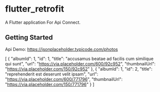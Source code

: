 # flutter_retrofit

A Flutter application For Api Connect.

## Getting Started

Api Demo: https://jsonplaceholder.typicode.com/photos

[
  {
    "albumId": 1,
    "id": 1,
    "title": "accusamus beatae ad facilis cum similique qui sunt",
    "url": "https://via.placeholder.com/600/92c952",
    "thumbnailUrl": "https://via.placeholder.com/150/92c952"
  },
  {
    "albumId": 1,
    "id": 2,
    "title": "reprehenderit est deserunt velit ipsam",
    "url": "https://via.placeholder.com/600/771796",
    "thumbnailUrl": "https://via.placeholder.com/150/771796"
  }
]
